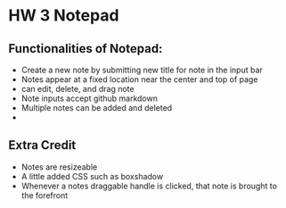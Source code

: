 # HW 3 Notepad 

## Functionalities of Notepad: 
* Create a new note by submitting new title for note in the input bar
* Notes appear at a fixed location near the center and top of page
* can edit, delete, and drag note 
* Note inputs accept github markdown
* Multiple notes can be added and deleted 
* 
## Extra Credit 
* Notes are resizeable 
* A little added CSS such as boxshadow 
* Whenever a notes draggable handle is clicked, that note is brought to the forefront 
